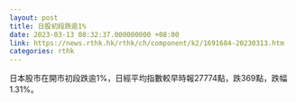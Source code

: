 ```yaml
---
layout: post
title: 日股初段跌逾1%
date: 2023-03-13 08:32:37.000000000 +08:00
link: https://news.rthk.hk/rthk/ch/component/k2/1691684-20230313.htm
categories: rthk
---
```


日本股市在開市初段跌逾1%，日經平均指數較早時報27774點，跌369點，跌幅1.31%。
